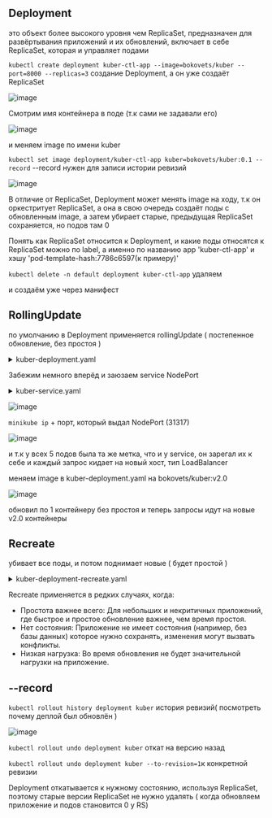 ## Deployment

это объект более высокого уровня чем ReplicaSet, предназначен для развёртывания приложений и их обновлений, включает в себе ReplicaSet, которая и управляет подами

```kubectl create deployment kuber-ctl-app --image=bokovets/kuber --port=8000 --replicas=3``` создание Deployment, а он уже создаёт ReplicaSet

![image](https://github.com/user-attachments/assets/734b5bb3-08e3-486c-b84f-6d8a87d7c844)

Смотрим имя контейнера в поде (т.к сами не задавали его)

![image](https://github.com/user-attachments/assets/83b6c6f1-0cee-44ed-a5d7-57ef5874ca3c)

и меняем image по имени kuber

```kubectl set image deployment/kuber-ctl-app kuber=bokovets/kuber:0.1 --record``` --record нужен для записи истории ревизий

![image](https://github.com/user-attachments/assets/3d80d730-f21d-4837-9d80-1172465315ad)

В отличие от ReplicaSet, Deployment может менять image на ходу, т.к он оркестритует ReplicaSet, а она в свою очередь создаёт поды с обновленным image, а затем убирает старые, предыдущая ReplicaSet сохраняется, но подов там 0

Понять как ReplicaSet относится к Deployment, и какие поды относятся к ReplicaSet можно по label, а именно по названию app 'kuber-ctl-app' и хэшу 'pod-template-hash:7786c6597(к примеру)'

```kubectl delete -n default deployment kuber-ctl-app``` удаляем

и создаём уже через манифест

## RollingUpdate

по умолчанию в Deployment применяется rollingUpdate ( постепенное обновление, без простоя )

<details> <summary>kuber-deployment.yaml</summary>

```
apiVersion: apps/v1
kind: Deployment
metadata:
  name: kuber
  labels:
    app: kuber
spec:
  replicas: 5
  minReadySeconds: 10    # это для наглядности, замедлить создание подов (только через 10 сек каждый под будет готов принимать траффик)
  strategy:
    rollingUpdate:
      maxSurge: 1        # 1 под добавляется 
      maxUnavailable: 1  # 1 под убирается
    type: RollingUpdate
  selector:
    matchLabels:
      app: http-server
  template:
    metadata:
      labels:
        app: http-server
    spec:
      containers:
      - name: kuber-app
        image: bokovets/kuber:v1.0
        ports:
        - containerPort: 8000
```
</details>

Забежим немного вперёд и заюзаем service NodePort

<details> <summary>kuber-service.yaml</summary>

```
apiVersion: v1
kind: Service
metadata:
  name: kuber-service
spec:
  selector:
    app: http-server       # опять же, для того,чтобы он зарегал поды с меткой http-server
  ports:
    - protocol: TCP
      port: 80             # порт самого сервиса
      targetPort: 8000     # порт контейнера внутри пода ( т.к выше задан - containerPort: 8000)
  type: NodePort
```
</details>

![image](https://github.com/user-attachments/assets/8466b362-3a74-42fa-aa8e-962317a5b552)

```minikube ip``` + порт, который выдал NodePort (31317)

![image](https://github.com/user-attachments/assets/12a4b73d-1770-46d6-b13a-9f10a6db4f58)

и т.к у всех 5 подов была та же метка, что и у service, он зарегал их к себе и каждый запрос кидает на новый хост, тип LoadBalancer

меняем image в kuber-deployment.yaml на bokovets/kuber:v2.0

![image](https://github.com/user-attachments/assets/c30bcb38-252f-43ce-aa8a-10b7c275255d)

обновил по 1 контейнеру без простоя и теперь запросы идут на новые v2.0 контейнеры

## Recreate

убивает все поды, и потом поднимает новые ( будет простой )

<details> <summary>kuber-deployment-recreate.yaml</summary>

```
apiVersion: apps/v1
kind: Deployment
metadata:
  name: kuber
  labels:
    app: kuber
spec:
  replicas: 5
  minReadySeconds: 10
  strategy:
    type: Recreate
  selector:
    matchLabels:
      app: http-server
  template:
    metadata:
      labels:
        app: http-server
    spec:
      containers:
      - name: kuber-app
        image: bokovets/kuber:v1.0
        ports:
        - containerPort: 8000

```
</details>

Recreate применяется в редких случаях, когда:

* Простота важнее всего: Для небольших и некритичных приложений, где быстрое и простое обновление важнее, чем время простоя.
* Нет состояния: Приложение не имеет состояния (например, без базы данных) которое нужно сохранять, изменения могут вызвать конфликты.
* Низкая нагрузка: Во время обновления не будет значительной нагрузки на приложение.

## --record 

```kubectl rollout history deployment kuber``` история ревизий( посмотреть почему деплой был обновлён )

![image](https://github.com/user-attachments/assets/6965d33a-e059-4f60-a1b8-d16e71d41d12)

```kubectl rollout undo deployment kuber``` откат на версию назад

```kubectl rollout undo deployment kuber --to-revision=1```к конкретной ревизии

Deployment откатывается к нужному состоянию, используя ReplicaSet, поэтому старые версии ReplicaSet не нужно удалять ( когда обновляем приложение и подов становится 0 у RS)
